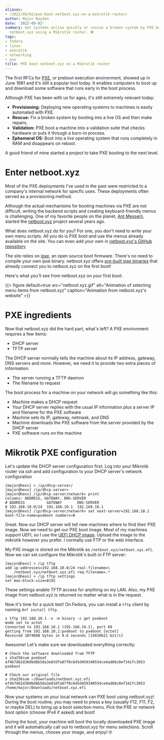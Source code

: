 ```yaml
---
aliases:
- /2022/09/02/pxe-boot-netboot.xyz-on-a-mikrotik-router/
author: Major Hayden
date: '2022-09-02'
summary: Get systems online quickly or rescue a broken system by PXE booting from
  netboot.xyz using a Mikrotik router. 🛠
tags:
- fedora
- linux
- mikrotik
- networking
- pxe
title: PXE boot netboot.xyz on a Mikrotik router
---
```


The first RFCs for [PXE], or preboot execution environment, showed up in June 1981 and it's still a popular tool today.
It enables computers to boot up and download some software that runs early in the boot process.

Although PXE has been with us for ages, it's still extremely relevant today:

* **Provisioning:** Deploying new operating systems to machines is easily automated with PXE.
* **Rescue:** Fix a broken system by booting into a live OS and then make repairs.
* **Validation:** PXE boot a machine into a validation suite that checks hardware or puts it through a burn-in process.
* **Ephemeral OS:** Boot into a live operating system that runs completely in RAM and disappears on reboot.

A good friend of mine started a project to take PXE booting to the next level.

[PXE]: https://en.wikipedia.org/wiki/Preboot_Execution_Environment

# Enter netboot.xyz

Most of the PXE deployments I've used in the past were restricted to a company's internal network for specfic uses.
These deployments often served as a provisioning method.

Although the actual mechanisms for booting machines via PXE are not difficult, writing the backend scripts and creating keyboard-friendly menus is challenging.
One of my favorite people on the planet, [Ant Messerli], started the [netboot.xyz] project several years ago.

What does netboot.xyz do for you?
For one, you don't need to write your own menu scripts.
All you do is PXE boot and use the menus already available on the site.
You can even add your own in [netboot.xyz's GitHub repository]

The site relies on [ipxe], an open source boot firmware.
There's no need to compile your own ipxe binary.
netboot.xyz offers [pre-built ipxe binaries] that already connect you to netboot.xyz on the first boot!

Here's what you'll see from netboot.xyz on your first boot:

{{< figure 
    default=true
    src="netboot.xyz.gif" 
    alt="Animation of selecting menu items from netboot.xyz" 
    caption="Animation from netboot.xyz's website"
    >}}

# PXE ingredients

Now that netboot.xyz did the hard part, what's left?
A PXE environment requires a few items:

* DHCP server
* TFTP server

The DHCP server normally tells the machine about its IP address, gateway, DNS servers and more.
However, we need it to provide two extra pieces of information:

* The server running a TFTP daemon
* The filename to request

The boot process for a machine on your network will go something like this:

* Machine makes a DHCP request
* Your DHCP server replies with the usual IP information plus a server IP and filename for the PXE software
* Machine sets its IP, gateway, netmask, and DNS
* Machine downloads the PXE software from the server provided by the DHCP server
* PXE software runs on the machine

[Ant Messerli]: https://github.com/antonym
[netboot.xyz]: https://netboot.xyz
[netboot.xyz's GitHub repository]: https://github.com/netbootxyz/netboot.xyz
[ipxe]: https://ipxe.org/
[pre-built ipxe binaries]: https://netboot.xyz/downloads/

# Mikrotik PXE configuration

Let's update the DHCP server configuration first.
Log into your Mikrotik router via ssh and add configuration to your DHCP server's network configuration

```text
[major@hexs] > /ip/dhcp-server/
[major@hexs] /ip/dhcp-server> 
[major@hexs] /ip/dhcp-server/network> print
Columns: ADDRESS, GATEWAY, DNS-SERVER
# ADDRESS          GATEWAY       DNS-SERVER  
0 192.168.10.0/24  192.168.10.1  192.168.10.1
[major@hexs] /ip/dhcp-server/network> set next-server=192.168.10.1 boot-file-name=pxeboot numbers=0
```

Great.
Now our DHCP server will tell new machines where to find their PXE image.
Now we need to get our PXE boot image.
Most of my machines support UEFI, so I use the [UEFI DHCP image].
Upload the image to the mikrotik however you prefer.
I normally use FTP or the web interface.

My PXE image is stored on the Mikrotik as `/netboot.xyz/netboot.xyz.efi`.
Now we can set configure the Mikrotik's built-in FTP server:

```text
[major@hexs] > /ip tftp
add ip-addresses=192.168.10.0/24 real-filename=\
    /netboot.xyz/netboot.xyz.efi req-filename=.*
[major@hexs] > /ip tftp settings
set max-block-size=8192
```

These settings enable TFTP access for anything on my LAN.
Also, my PXE image from netboot.xyz is returned no matter what is in the request.

Now it's time for a quick test! On Fedora, you can install a `tftp` client by running `dnf install tftp`.

```console
❯ tftp 192.168.10.1 -v -m binary -c get pxeboot
mode set to octet
Connected to 192.168.10.1 (192.168.10.1), port 69
getting from 192.168.10.1:pxeboot to pxeboot [octet]
Received 1074688 bytes in 0.6 seconds [14810621 bit/s]
```

Awesome! Let's make sure we downloaded everything correctly:

```console
# Check the software downloaded from TFTP
❯ sha256sum pxeboot                    
ef4b7d62d360bd8b58a3e83dfa87f8c645d459340554ce4ad66c0ef341fc3653  pxeboot

# Check our original file
❯ sha256sum ~/Downloads/netboot.xyz.efi
ef4b7d62d360bd8b58a3e83dfa87f8c645d459340554ce4ad66c0ef341fc3653  /home/major/Downloads/netboot.xyz.efi
```

Now your systems on your local network can PXE boot using netboot.xyz!
During the boot routine, you may need to press a key (usually F12, F11, F2, or maybe DEL) to bring up a boot selection menu.
Pick the PXE or network boot option (choose IPv4 if asked) and boot!

During the boot, your machine will boot the locally downloaded PXE image and it will automatically call out to netboot.xyz for menu selections.
Scroll through the menus, choose your image, and enjoy! 🤓

[UEFI DHCP image]: https://boot.netboot.xyz/ipxe/netboot.xyz.efi
